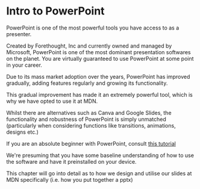 # Intro to PowerPoint

PowerPoint is one of the most powerful tools you have access to as a presenter.  

Created by Forethought, Inc and currently owned and managed by Microsoft, PowerPoint is one of the most dominant presentation softwares on the planet. You are virtually guaranteed to use PowerPoint at some point in your career.

Due to its mass market adoption over the years, PowerPoint has improved gradually, adding features regularly and growing its functionality.

This gradual improvement has made it an extremely powerful tool, which is why we have opted to use it at MDN.

Whilst there are alternatives such as Canva and Google Slides, the functionality and robustness of PowerPoint is simply unmatched (particularly when considering functions like transitions, animations, designs etc.)

If you are an absolute beginner with PowerPoint, consult [this tutorial](https://www.youtube.com/watch?v=l5Ij7nUy9UQ&pp=ygUKcG93ZXJwb2ludA%3D%3D)

We're presuming that you have some baseline understanding of how to use the software and have it preinstalled on your device. 

This chapter will go into detail as to how we design and utilise our slides at MDN specifically (i.e. how you put together a pptx)

